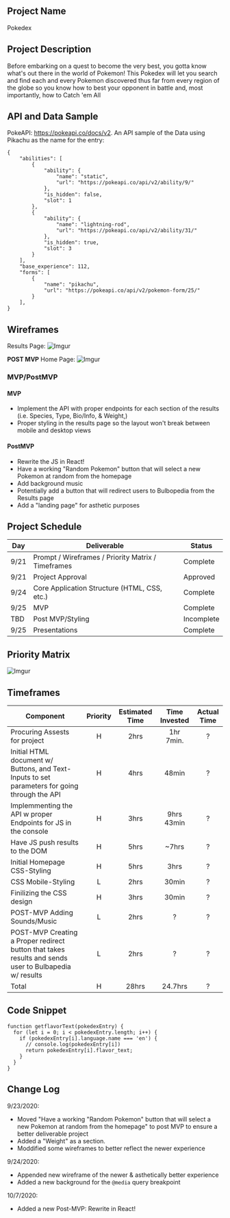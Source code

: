 ## Project Name

Pokedex

## Project Description

Before embarking on a quest to become the very best, you gotta know what's out there in the world of Pokemon! This Pokedex will let you search and find each and every Pokemon discovered thus far from every region of the globe so you know how to best your opponent in battle and, most importantly, how to Catch 'em All

## API and Data Sample

PokeAPI: https://pokeapi.co/docs/v2. An API sample of the Data using Pikachu as the name for the entry:
```
{
    "abilities": [
        {
            "ability": {
                "name": "static",
                "url": "https://pokeapi.co/api/v2/ability/9/"
            },
            "is_hidden": false,
            "slot": 1
        },
        {
            "ability": {
                "name": "lightning-rod",
                "url": "https://pokeapi.co/api/v2/ability/31/"
            },
            "is_hidden": true,
            "slot": 3
        }
    ],
    "base_experience": 112,
    "forms": [
        {
            "name": "pikachu",
            "url": "https://pokeapi.co/api/v2/pokemon-form/25/"
        }
    ],
}
```

## Wireframes

Results Page:
![Imgur](https://i.imgur.com/h8aB1F9.png)

**POST MVP**
Home Page:
![Imgur](https://i.imgur.com/U8kQjqX.png)

### MVP/PostMVP 

#### MVP 

- Implement the API with proper endpoints for each section of the results (i.e. Species, Type, Bio/Info, & Weight,)
- Proper styling in the results page so the layout won't break between mobile and desktop views  


#### PostMVP  

- Rewrite the JS in React!
- Have a working "Random Pokemon" button that will select a new Pokemon at random from the homepage
- Add background music
- Potentially add a button that will redirect users to Bulbopedia from the Results page
- Add a "landing page" for asthetic purposes

## Project Schedule

|  Day | Deliverable | Status
|---|---| ---|
|9/21| Prompt / Wireframes / Priority Matrix / Timeframes | Complete
|9/21| Project Approval | Approved
|9/24| Core Application Structure (HTML, CSS, etc.) | Complete
|9/25| MVP | Complete
|TBD| Post MVP/Styling | Incomplete
|9/25| Presentations | Complete

## Priority Matrix

![Imgur](https://i.imgur.com/PgV0QDX.png)

## Timeframes

| Component | Priority | Estimated Time | Time Invested | Actual Time |
| --- | :---: |  :---: | :---: | :---: |
| Procuring Assests for project| H | 2hrs| 1hr 7min. | ? |
| Initial HTML document w/ Buttons, and Text-Inputs to set parameters for going through the API| H | 4hrs| 48min | ? |
| Implemmenting the API w proper Endpoints for JS in the console| H | 3hrs| 9hrs 43min| ? |
| Have JS push results to the DOM| H | 5hrs| ~7hrs | ? |
| Initial Homepage CSS-Styling | H | 5hrs| 3hrs | ? |
| CSS Mobile-Styling | L | 2hrs| 30min | ? |
| Finilizing the CSS design| H | 3hrs| 30min | ? |
| POST-MVP Adding Sounds/Music | L | 2hrs| ? | ? |
| POST-MVP Creating a Proper redirect button that takes results and sends user to Bulbapedia w/ results  | L | 2hrs| ? | ? |
| Total | H | 28hrs| 24.7hrs | ? |

## Code Snippet
```
function getflavorText(pokedexEntry) {
  for (let i = 0; i < pokedexEntry.length; i++) {
    if (pokedexEntry[i].language.name === 'en') {
      // console.log(pokedexEntry[i])
      return pokedexEntry[i].flavor_text;
    }
  }
}
```


## Change Log

 9/23/2020: 
 - Moved "Have a working "Random Pokemon" button that will select a new Pokemon at random from the homepage" to post MVP to ensure a better deliverable project
 - Added a "Weight" as a section. 
 - Moddified some wireframes to better reflect the newer experience 

 9/24/2020:
 - Appended new wireframe of the newer & asthetically better experience
 - Added a new background for the `@media` query breakpoint 
 
 10/7/2020:
 - Added a new Post-MVP: Rewrite in React!

